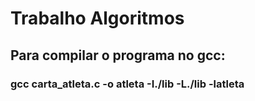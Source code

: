 # Trabalho Algoritmos
## Para compilar o programa no gcc: 
### gcc carta_atleta.c -o atleta -I./lib -L./lib -latleta
